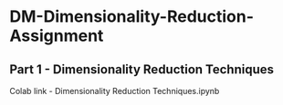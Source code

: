 # DM-Dimensionality-Reduction-Assignment

## Part 1 -  Dimensionality Reduction Techniques
Colab link - 
 Dimensionality Reduction Techniques.ipynb	
